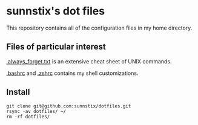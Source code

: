 sunnstix's dot files
====================

This repository contains all of the configuration files in my home directory.

## Files of particular interest

[.always_forget.txt](.always_forget.txt) is an extensive cheat sheet of UNIX commands.

[.bashrc](.bashrc) and [.zshrc](.zshrc) contains my shell customizations.

## Install
```
git clone git@github.com:sunnstix/dotfiles.git
rsync -av dotfiles/ ~/
rm -rf dotfiles/
```

